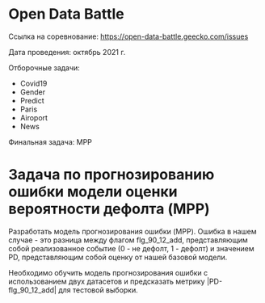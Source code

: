 # Open Data Battle

Ссылка на соревнование: https://open-data-battle.geecko.com/issues

Дата проведения: октябрь 2021 г.

Отборочные задачи:
+ Covid19
+ Gender
+ Predict
+ Paris
+ Airoport
+ News

Финальная задача: MPP

# Задача по прогнозированию ошибки модели оценки вероятности дефолта (MPP) 

Разработать модель прогнозирования ошибки (MPP). Ошибка в нашем случае - это разница между флагом flg_90_12_add, представляющим собой реализованное событие (0 - не дефолт, 1 - дефолт) и значением PD, представляющим собой оценку от нашей базовой модели.

Необходимо обучить модель прогнозирования ошибки с использованием двух датасетов и предсказать метрику |PD-flg_90_12_add| для тестовой выборки.
